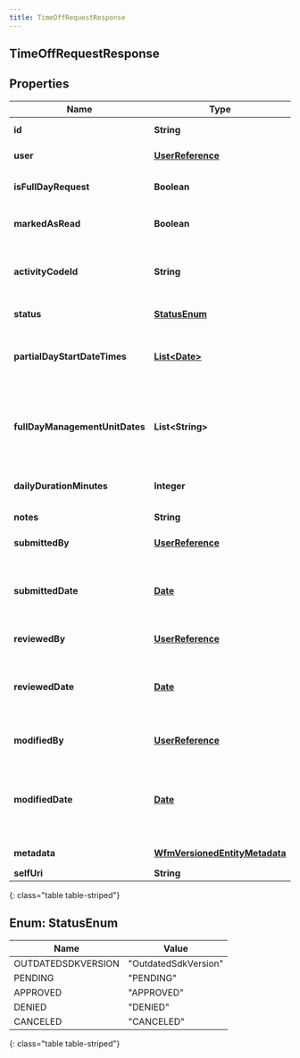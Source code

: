 ```yaml
---
title: TimeOffRequestResponse
---
```


## TimeOffRequestResponse

## Properties

| Name                           | Type                                                                                 | Description                                                                                                                                                 | Notes      |
| ------------------------------ | ------------------------------------------------------------------------------------ | ----------------------------------------------------------------------------------------------------------------------------------------------------------- | ---------- |
| **id**                         | <!----><!---->**String**<!---->                                                      | The globally unique identifier for the object.                                                                                                              | [optional] |
| **user**                       | <!----><!---->[**UserReference**](UserReference.md)<!---->                           | The user associated with this time off request                                                                                                              | [optional] |
| **isFullDayRequest**           | <!----><!---->**Boolean**<!---->                                                     | Whether this is a full day request (false means partial day)                                                                                                | [optional] |
| **markedAsRead**               | <!----><!---->**Boolean**<!---->                                                     | Whether this request has been marked as read by the agent                                                                                                   | [optional] |
| **activityCodeId**             | <!----><!---->**String**<!---->                                                      | The ID of the activity code associated with this time off request. Activity code must be of the TimeOff category                                            | [optional] |
| **status**                     | [**StatusEnum**](#StatusEnum)<!---->                                                 | The status of this time off request                                                                                                                         | [optional] |
| **partialDayStartDateTimes**   | <!----><!---->[**List&lt;Date&gt;**](Date.md)<!---->                                 | A set of start date-times in ISO-8601 format for partial day requests. Will be not empty if isFullDayRequest == false                                       | [optional] |
| **fullDayManagementUnitDates** | <!----><!---->**List&lt;String&gt;**<!---->                                          | A set of dates in yyyy-MM-dd format. Should be interpreted in the management unit&#39;s configured time zone. Will be not empty if isFullDayRequest == true | [optional] |
| **dailyDurationMinutes**       | <!----><!---->**Integer**<!---->                                                     | The daily duration of this time off request in minutes                                                                                                      | [optional] |
| **notes**                      | <!----><!---->**String**<!---->                                                      | Notes about the time off request                                                                                                                            | [optional] |
| **submittedBy**                | <!----><!---->[**UserReference**](UserReference.md)<!---->                           | The user who submitted this time off request                                                                                                                | [optional] |
| **submittedDate**              | <!----><!---->[**Date**](Date.md)<!---->                                             | The timestamp when this request was submitted. Date time is represented as an ISO-8601 string. For example: yyyy-MM-ddTHH:mm:ss[.mmm]Z                      | [optional] |
| **reviewedBy**                 | <!----><!---->[**UserReference**](UserReference.md)<!---->                           | The user who reviewed this time off request                                                                                                                 | [optional] |
| **reviewedDate**               | <!----><!---->[**Date**](Date.md)<!---->                                             | The timestamp when this request was reviewed. Date time is represented as an ISO-8601 string. For example: yyyy-MM-ddTHH:mm:ss[.mmm]Z                       | [optional] |
| **modifiedBy**                 | <!----><!---->[**UserReference**](UserReference.md)<!---->                           | The user who last modified this TimeOffRequestResponse                                                                                                      | [optional] |
| **modifiedDate**               | <!----><!---->[**Date**](Date.md)<!---->                                             | The timestamp when this request was last modified. Date time is represented as an ISO-8601 string. For example: yyyy-MM-ddTHH:mm:ss[.mmm]Z                  | [optional] |
| **metadata**                   | <!----><!---->[**WfmVersionedEntityMetadata**](WfmVersionedEntityMetadata.md)<!----> | The version metadata of the time off request                                                                                                                | [optional] |
| **selfUri**                    | <!----><!---->**String**<!---->                                                      | The URI for this object                                                                                                                                     | [optional] |

{: class="table table-striped"}

<a name="StatusEnum"></a>

## Enum: StatusEnum

| Name               | Value                          |
| ------------------ | ------------------------------ |
| OUTDATEDSDKVERSION | &quot;OutdatedSdkVersion&quot; |
| PENDING            | &quot;PENDING&quot;            |
| APPROVED           | &quot;APPROVED&quot;           |
| DENIED             | &quot;DENIED&quot;             |
| CANCELED           | &quot;CANCELED&quot;           |

{: class="table table-striped"}
